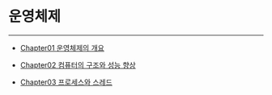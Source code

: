 # 운영체제

<hr/>

- [Chapter01 운영체제의 개요](https://github.com/WestSilver99/Daily_Study/tree/main/OS/Chapter1)
- [Chapter02 컴퓨터의 구조와 성능 향상](https://github.com/WestSilver99/Daily_Study/tree/main/OS/Chapter2)

- [Chapter03 프로세스와 스레드](https://github.com/WestSilver99/Daily_Study/tree/main/OS/Chapter3)
